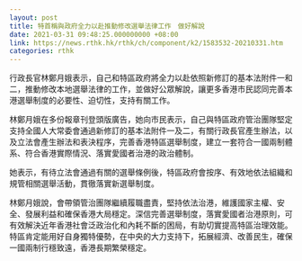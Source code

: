 ```yaml
---
layout: post
title: 特首稱與政府全力以赴推動修改選舉法律工作　做好解說
date: 2021-03-31 09:48:25.000000000 +08:00
link: https://news.rthk.hk/rthk/ch/component/k2/1583532-20210331.htm
categories: rthk
---
```


行政長官林鄭月娥表示，自己和特區政府將全力以赴依照新修訂的基本法附件一和二，推動修改本地選舉法律的工作，並做好公眾解說，讓更多香港市民認同完善本港選舉制度的必要性、迫切性，支持有關工作。

林鄭月娥在多份報章刊登頭版廣告，她向市民表示，自己與特區政府管治團隊堅定支持全國人大常委會通過新修訂的基本法附件一及二，有關行政長官產生辦法，以及立法會產生辦法和表決程序，完善香港特區選舉制度，建立一套符合一國兩制體系、符合香港實際情況、落實愛國者治港的政治體制。

她表示，有待立法會通過有關的選舉條例後，特區政府會按序、有效地依法組織和規管相關選舉活動，貫徹落實新選舉制度。

林鄭月娥說，會帶領管治團隊繼續履職盡責，堅持依法治港，維護國家主權、安全、發展利益和確保香港大局穩定。深信完善選舉制度，落實愛國者治港原則，可有效解決近年香港社會泛政治化和內耗不斷的困局，有助切實提高特區治理效能。特區肯定能用好自身獨特優勢，在中央的大力支持下，拓展經濟、改善民生，確保一國兩制行穩致遠，香港長期繁榮穩定。
